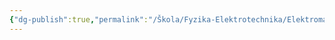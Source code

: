 ```yaml
---
{"dg-publish":true,"permalink":"/Škola/Fyzika-Elektrotechnika/Elektromagnetismus/","created":"2024-02-05T19:52:40.330+01:00","updated":"2024-03-13T18:15:45.400+01:00"}
---
```


